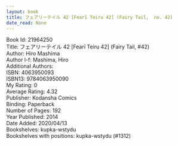 ```yaml
---
layout: book
title: フェアリーテイル 42 [Fearī Teiru 42] (Fairy Tail,  no. 42)
date_read: None
---
```


Book Id: 21964250<br />
Title: フェアリーテイル 42 [Fearī Teiru 42] (Fairy Tail, #42)<br />
Author: Hiro Mashima<br />
Author l-f: Mashima, Hiro<br />
Additional Authors: <br />
ISBN: 4063950093<br />
ISBN13: 9784063950090<br />
My Rating: 0<br />
Average Rating: 4.32<br />
Publisher: Kodansha Comics<br />
Binding: Paperback<br />
Number of Pages: 192<br />
Year Published: 2014<br />
Date Added: 2020/04/13<br />
Bookshelves: kupka-wstydu<br />
Bookshelves with positions: kupka-wstydu (#1312)<br />

